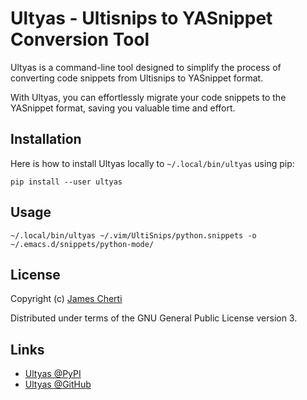 # Ultyas - Ultisnips to YASnippet Conversion Tool

Ultyas is a command-line tool designed to simplify the process of converting code snippets
from Ultisnips to YASnippet format.

With Ultyas, you can effortlessly migrate your code snippets to the YASnippet format,
saving you valuable time and effort.

## Installation

Here is how to install Ultyas locally to `~/.local/bin/ultyas` using pip:
```
pip install --user ultyas
```

## Usage

```
~/.local/bin/ultyas ~/.vim/UltiSnips/python.snippets -o ~/.emacs.d/snippets/python-mode/
```

## License

Copyright (c) [James Cherti](https://www.jamescherti.com)

Distributed under terms of the GNU General Public License version 3.

## Links

- [Ultyas @PyPI](https://pypi.org/project/ultyas/)
- [Ultyas @GitHub](https://github.com/jamescherti/ultyas/)
